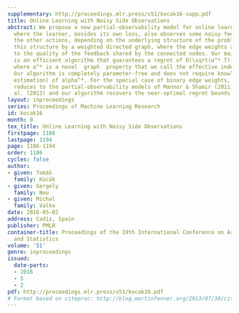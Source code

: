 ```yaml
---
supplementary: http://proceedings.mlr.press/v51/kocak16-supp.pdf
title: Online Learning with Noisy Side Observations
abstract: We propose a new partial-observability model for online learning problems
  where the learner, besides its own loss, also observes some noisy feedback about
  the other actions, depending on the underlying structure of the problem. We represent
  this structure by a weighted directed graph, where the edge weights are related
  to the quality of the feedback shared by the connected nodes. Our main contribution
  is an efficient algorithm that guarantees a regret of O(\sqrt(α^* T) after T rounds,
  where α^* is a novel  graph  property that we call the effective independence number.
  Our algorithm is completely parameter-free and does not require knowledge (or even
  estimation) of alpha^*. For the special case of binary edge weights, our setting
  reduces to the partial-observability models of Mannor & Shamir (2011) and Alon et
  al. (2013) and our algorithm recovers the near-optimal regret bounds.
layout: inproceedings
series: Proceedings of Machine Learning Research
id: kocak16
month: 0
tex_title: Online Learning with Noisy Side Observations
firstpage: 1186
lastpage: 1194
page: 1186-1194
order: 1186
cycles: false
author:
- given: Tomáš
  family: Kocák
- given: Gergely
  family: Neu
- given: Michal
  family: Valko
date: 2016-05-02
address: Cadiz, Spain
publisher: PMLR
container-title: Proceedings of the 19th International Conference on Artificial Intelligence
  and Statistics
volume: '51'
genre: inproceedings
issued:
  date-parts:
  - 2016
  - 5
  - 2
pdf: http://proceedings.mlr.press/v51/kocak16.pdf
# Format based on citeproc: http://blog.martinfenner.org/2013/07/30/citeproc-yaml-for-bibliographies/
---
```

